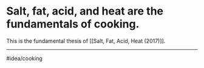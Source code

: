 # Salt, fat, acid, and heat are the fundamentals of cooking.
This is the fundamental thesis of [[Salt, Fat, Acid, Heat (2017)]]. 

---
#idea/cooking 